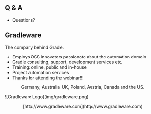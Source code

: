 ## Q & A

* Questions?

## Gradleware

The company behind Gradle.

* Employs OSS innovators passionate about the automation domain
* Gradle consulting, support, development services etc.
* Training: online, public and in-house
* Project automation services
* Thanks for attending the webinar!!!

<p style="text-align: center">Germany, Australia, UK, Poland, Austria, Canada and the US.</p>
![Gradleware Logo](img/gradleware.png)
<p style="text-align: center">[http://www.gradleware.com](http://www.gradleware.com)</p>